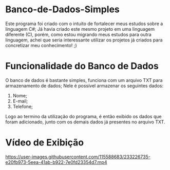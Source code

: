 # Banco-de-Dados-Simples
Este programa foi criado com o intuito de fortalecer meus estudos sobre a linguagem C#;
Já havia criado este mesmo projeto em uma linguagem diferente (C), porém, como estou migrando meus estudos para outra linguagem, achei que seria interessante
utilizar os projetos já criados para concretizar meu conhecimento! ;)

# Funcionalidade do Banco de Dados
O banco de dados é bastante simples, funciona com um arquivo TXT para armazenamento de dados;
Nele é possível armazenar os seguintes dados:

1. Nome;
2. E-mail;
3. Telefone;

Logo ao termino da utilização do programa, é então exibido os dados que foram adicionado, junto com os demais dados já presentes no arquivo TXT.

# Vídeo de Exibição

https://user-images.githubusercontent.com/115588683/233226735-e20fb973-5eea-41ab-b922-7e0fd23354d7.mp4

